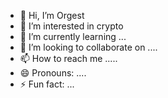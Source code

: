 - 👋 Hi, I’m Orgest
- 👀 I’m interested in crypto
- 🌱 I’m currently learning ...
- 💞️ I’m looking to collaborate on ....
- 📫 How to reach me .....
- 😄 Pronouns: ....
- ⚡ Fun fact: ...

<!---
orgestduro743/orgestduro743 is a ✨ special ✨ repository because its `README.md` (this file) appears on your GitHub profile.
You can click the Preview link to take a look at your changes.
--->
